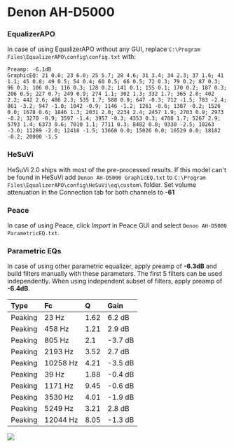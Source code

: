 # Denon AH-D5000

### EqualizerAPO
In case of using EqualizerAPO without any GUI, replace `C:\Program Files\EqualizerAPO\config\config.txt`
with:
```
Preamp: -6.1dB
GraphicEQ: 21 0.0; 23 6.0; 25 5.7; 28 4.6; 31 3.4; 34 2.3; 37 1.6; 41 1.1; 45 0.8; 49 0.5; 54 0.4; 60 0.5; 66 0.5; 72 0.3; 79 0.2; 87 0.3; 96 0.3; 106 0.3; 116 0.3; 128 0.2; 141 0.1; 155 0.1; 170 0.2; 187 0.3; 206 0.5; 227 0.7; 249 0.9; 274 1.1; 302 1.3; 332 1.7; 365 2.0; 402 2.2; 442 2.6; 486 2.3; 535 1.7; 588 0.9; 647 -0.3; 712 -1.5; 783 -2.4; 861 -3.2; 947 -1.0; 1042 -0.9; 1146 -1.2; 1261 -0.6; 1387 -0.2; 1526 0.0; 1678 0.6; 1846 1.3; 2031 2.0; 2234 2.4; 2457 1.9; 2703 0.9; 2973 -0.2; 3270 -0.9; 3597 -1.4; 3957 -0.3; 4353 0.3; 4788 1.7; 5267 2.9; 5793 1.4; 6373 0.6; 7010 1.1; 7711 0.3; 8482 0.0; 9330 -2.5; 10263 -3.0; 11289 -2.0; 12418 -1.5; 13660 0.0; 15026 0.0; 16529 0.0; 18182 -0.2; 20000 -1.5
```

### HeSuVi
HeSuVi 2.0 ships with most of the pre-processed results. If this model can't be found in HeSuVi add
`Denon AH-D5000 GraphicEQ.txt` to `C:\Program Files\EqualizerAPO\config\HeSuVi\eq\custom\` folder.
Set volume attenuation in the Connection tab for both channels to **-61**

### Peace
In case of using Peace, click *Import* in Peace GUI and select `Denon AH-D5000 ParametricEQ.txt`.

### Parametric EQs
In case of using other parametric equalizer, apply preamp of **-6.3dB** and build filters manually
with these parameters. The first 5 filters can be used independently.
When using independent subset of filters, apply preamp of **-6.4dB**.

| Type    | Fc       |    Q | Gain    |
|:--------|:---------|:-----|:--------|
| Peaking | 23 Hz    | 1.62 | 6.2 dB  |
| Peaking | 458 Hz   | 1.21 | 2.9 dB  |
| Peaking | 805 Hz   | 2.1  | -3.7 dB |
| Peaking | 2193 Hz  | 3.52 | 2.7 dB  |
| Peaking | 10258 Hz | 4.21 | -3.5 dB |
| Peaking | 39 Hz    | 1.88 | -0.4 dB |
| Peaking | 1171 Hz  | 9.45 | -0.6 dB |
| Peaking | 3530 Hz  | 4.01 | -1.9 dB |
| Peaking | 5249 Hz  | 3.21 | 2.8 dB  |
| Peaking | 12044 Hz | 8.05 | -1.3 dB |

![](https://raw.githubusercontent.com/jaakkopasanen/AutoEq/master/results/innerfidelity/sbaf-serious/Denon%20AH-D5000/Denon%20AH-D5000.png)